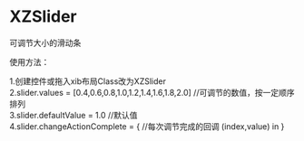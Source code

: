 # XZSlider
可调节大小的滑动条

使用方法：

1.创建控件或拖入xib布局Class改为XZSlider  
2.slider.values = [0.4,0.6,0.8,1.0,1.2,1.4,1.6,1.8,2.0]  //可调节的数值，按一定顺序排列   
3.slider.defaultValue = 1.0 //默认值  
4.slider.changeActionComplete = { //每次调节完成的回调
(index,value) in
}  

